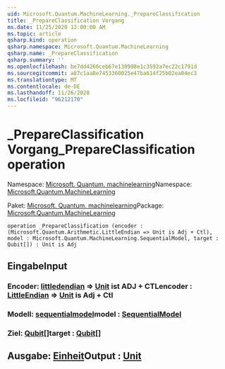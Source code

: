 ```yaml
---
uid: Microsoft.Quantum.MachineLearning._PrepareClassification
title: _PrepareClassification Vorgang
ms.date: 11/25/2020 12:00:00 AM
ms.topic: article
qsharp.kind: operation
qsharp.namespace: Microsoft.Quantum.MachineLearning
qsharp.name: _PrepareClassification
qsharp.summary: ''
ms.openlocfilehash: be7dd4266ceb67e130998e1c3592a7ec22c1791d
ms.sourcegitcommit: a87c1aa8e7453360025e47ba614f25b02ea84ec3
ms.translationtype: MT
ms.contentlocale: de-DE
ms.lasthandoff: 11/26/2020
ms.locfileid: "96212170"
---
```

# <a name="_prepareclassification-operation"></a><span data-ttu-id="d61c0-102">_PrepareClassification Vorgang</span><span class="sxs-lookup"><span data-stu-id="d61c0-102">_PrepareClassification operation</span></span>

<span data-ttu-id="d61c0-103">Namespace: [Microsoft. Quantum. machinelearning](xref:Microsoft.Quantum.MachineLearning)</span><span class="sxs-lookup"><span data-stu-id="d61c0-103">Namespace: [Microsoft.Quantum.MachineLearning](xref:Microsoft.Quantum.MachineLearning)</span></span>

<span data-ttu-id="d61c0-104">Paket: [Microsoft. Quantum. machinelearning](https://nuget.org/packages/Microsoft.Quantum.MachineLearning)</span><span class="sxs-lookup"><span data-stu-id="d61c0-104">Package: [Microsoft.Quantum.MachineLearning](https://nuget.org/packages/Microsoft.Quantum.MachineLearning)</span></span>




```qsharp
operation _PrepareClassification (encoder : (Microsoft.Quantum.Arithmetic.LittleEndian => Unit is Adj + Ctl), model : Microsoft.Quantum.MachineLearning.SequentialModel, target : Qubit[]) : Unit is Adj
```


## <a name="input"></a><span data-ttu-id="d61c0-105">Eingabe</span><span class="sxs-lookup"><span data-stu-id="d61c0-105">Input</span></span>

### <a name="encoder--littleendian--unit--is-adj--ctl"></a><span data-ttu-id="d61c0-106">Encoder: [littledendian](xref:Microsoft.Quantum.Arithmetic.LittleEndian) => [Unit](xref:microsoft.quantum.lang-ref.unit)  ist ADJ + CTL</span><span class="sxs-lookup"><span data-stu-id="d61c0-106">encoder : [LittleEndian](xref:Microsoft.Quantum.Arithmetic.LittleEndian) => [Unit](xref:microsoft.quantum.lang-ref.unit)  is Adj + Ctl</span></span>




### <a name="model--sequentialmodel"></a><span data-ttu-id="d61c0-107">Modell: [sequentialmodel](xref:Microsoft.Quantum.MachineLearning.SequentialModel)</span><span class="sxs-lookup"><span data-stu-id="d61c0-107">model : [SequentialModel](xref:Microsoft.Quantum.MachineLearning.SequentialModel)</span></span>




### <a name="target--qubit"></a><span data-ttu-id="d61c0-108">Ziel: [Qubit](xref:microsoft.quantum.lang-ref.qubit)[]</span><span class="sxs-lookup"><span data-stu-id="d61c0-108">target : [Qubit](xref:microsoft.quantum.lang-ref.qubit)[]</span></span>





## <a name="output--unit"></a><span data-ttu-id="d61c0-109">Ausgabe: [Einheit](xref:microsoft.quantum.lang-ref.unit)</span><span class="sxs-lookup"><span data-stu-id="d61c0-109">Output : [Unit](xref:microsoft.quantum.lang-ref.unit)</span></span>

